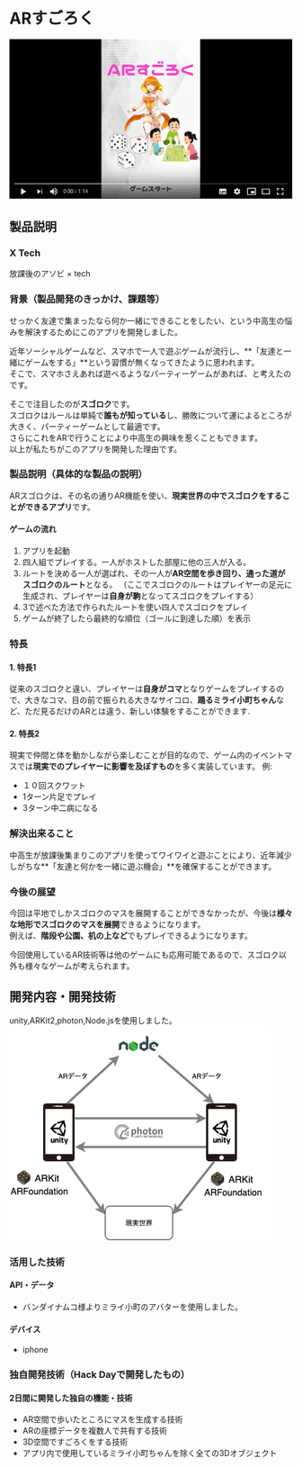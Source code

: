 # ARすごろく
[![Product Name](サムネ.png)](https://youtu.be/k-4J6uWMKkg)

## 製品説明
### X Tech
放課後のアソビ × tech

### 背景（製品開発のきっかけ、課題等）
せっかく友達で集まったなら何か一緒にできることをしたい、という中高生の悩みを解決するためにこのアプリを開発しました。


近年ソーシャルゲームなど、スマホで一人で遊ぶゲームが流行し、**「友達と一緒にゲームをする」**という習慣が無くなってきたように思われます。  
そこで、スマホさえあれば遊べるようなパーティーゲームがあれば、と考えたのです。


そこで注目したのが**スゴロク**です。  
スゴロクはルールは単純で**誰もが知っている**し、勝敗について運によるところが大きく、パーティーゲームとして最適です。  
さらにこれをARで行うことにより中高生の興味を惹くこともできます。  
以上が私たちがこのアプリを開発した理由です。

### 製品説明（具体的な製品の説明）
ARスゴロクは、その名の通りAR機能を使い、**現実世界の中でスゴロクをすることができるアプリ**です。
#### ゲームの流れ
1. アプリを起動
2. 四人組でプレイする。一人がホストした部屋に他の三人が入る。
3. ルートを決める一人が選ばれ、その一人が**AR空間を歩き回り、通った道がスゴロクのルート**となる。
（ここでスゴロクのルートはプレイヤーの足元に生成され、プレイヤーは**自身が駒**となってスゴロクをプレイする）
4. 3で述べた方法で作られたルートを使い四人でスゴロクをプレイ
5. ゲームが終了したら最終的な順位（ゴールに到達した順）を表示

### 特長

#### 1. 特長1
従来のスゴロクと違い、プレイヤーは**自身がコマ**となりゲームをプレイするので、大きなコマ、目の前で振られる大きなサイコロ、**踊るミライ小町ちゃん**など、ただ見るだけのARとは違う、新しい体験をすることができます.
#### 2. 特長2
現実で仲間と体を動かしながら楽しむことが目的なので、ゲーム内のイベントマスでは**現実でのプレイヤーに影響を及ぼすもの**を多く実装しています。
例:
- １０回スクワット
- 1ターン片足でプレイ
- 3ターン中二病になる

### 解決出来ること
中高生が放課後集まりこのアプリを使ってワイワイと遊ぶことにより、近年減少しがちな**「友達と何かを一緒に遊ぶ機会」**を確保することができます。


### 今後の展望
今回は平地でしかスゴロクのマスを展開することができなかったが、今後は**様々な地形でスゴロクのマスを展開**できるようになります。  
例えば、**階段や公園、机の上など**でもプレイできるようになります。


今回使用しているAR技術等は他のゲームにも応用可能であるので、スゴロク以外も様々なゲームが考えられます。

## 開発内容・開発技術
unity,ARKit2,photon,Node.jsを使用しました。
![Technology](ARSugoroku_Technology.png)

### 活用した技術
#### API・データ
* バンダイナムコ様よりミライ小町のアバターを使用しました。

#### デバイス
* iphone

### 独自開発技術（Hack Dayで開発したもの）
#### 2日間に開発した独自の機能・技術
- AR空間で歩いたところにマスを生成する技術
- ARの座標データを複数人で共有する技術
- 3D空間ですごろくをする技術
- アプリ内で使用しているミライ小町ちゃんを除く全ての3Dオブジェクト
